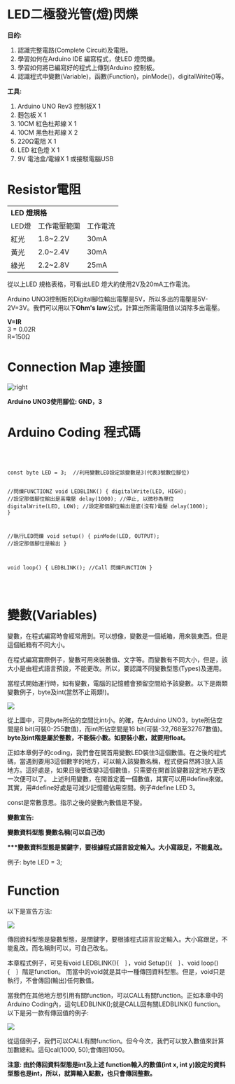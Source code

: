 <h1>LED二極發光管(燈)閃爍</h1><p>

 <B>目的:</B>
1) 認識完整電路(Complete Circuit)及電阻。
2) 學習如何在Arduino IDE 編寫程式，使LED 燈閃爍。
3) 學習如何將已編寫好的程式上傳到Arduino 控制板。
4) 認識程式中變數(Variable)，函數(Function)，pinMode()，digitalWrite()等。
 
<p>
 
 <B>工具:</B>
1) Arduino UNO Rev3 控制板X 1
2) 麪包板 X 1
3) 10CM 紅色杜邦線 X 1
4) 10CM 黑色杜邦線 X 2
5) 220Ω電阻 X 1
6) LED 紅色燈 X 1
7) 9V 電池盒/電線X 1 或接駁電腦USB

 <h1>Resistor電阻</h1><p>
 
 <table>
  <tr><td colspan="3"><B>LED 燈規格</B></td></tr>
  <tr><td>LED燈</td><td>工作電壓範圍</td><td>工作電流</td></tr>
 <tr><td>紅光</td><td> 1.8~2.2V</td><td> 30mA</td></tr>
 <tr><td>黃光</td><td> 2.0~2.4V</td><td> 30mA</td></tr>
 <tr><td>綠光</td><td> 2.2~2.8V</td><td> 25mA</td></tr>
 </table>
 
 從以上LED 規格表格，可看出LED 燈大約使用2V及20mA工作電流。<P>
  
 Arduino UNO3控制板的Digital腳位輸出電壓是5V，所以多出的電壓是5V-2V=3V。我們可以用以下<B>Ohm's law</B>公式，計算出所需電阻值以消除多出電壓。<P>
  
 <B>V=IR</B><br>
 3 = 0.02R<br>
 R=150Ω<br>
 
<h1>Connection Map 連接圖</h1><p>
<img src="https://www.meteam.org/1st_STEM2022/GithubWebpage/T02LED.png" alt="right"><p>

 <B>Arduino UNO3使用腳位: GND，3</B> 
  
<h1>Arduino Coding 程式碼</h1>
<BR>
<pre><code>
const byte LED = 3;  //利用變數LED設定該變數是3(代表3號數位腳位)

//閃爍FUNCTIONZ
void LEDBLINK()
{
digitalWrite(LED, HIGH); //設定那個腳位輸出是高電壓
delay(1000);             //停止, 以微秒為單位
digitalWrite(LED, LOW);  //設定那個腳位輸出是底(沒有)電壓
delay(1000);
}

//執行LED閃爍
void setup()
{
pinMode(LED, OUTPUT);  //設定那個腳位是輸出
}

void loop()
{
LEDBLINK();             //Call 閃爍FUNCTION
}

</code></pre><p>
<h1>變數(Variables)</h1><p>
變數，在程式編寫時會經常用到。可以想像，變數是一個紙箱，用來裝東西。但是這個紙箱有不同大小。<p>在程式編寫實際例子，變數可用來裝數值、文字等。而變數有不同大小，但是，該大小是由程式語言預設，不能更改。所以，要認識不同變數型態(Types)及運用。<p>
當程式開始運行時，如有變數，電腦的記憶體會預留空間給予該變數。以下是兩類變數例子，byte及int(當然不止兩類!)。<p>
<img src="https://www.meteam.org/1st_STEM2022/GithubWebpage/T02LED02.png"><p><p>
從上圖中，可見byte所佔的空間比int小。的確，在Arduino UNO3，byte所佔空間是8 bit(可裝0-255數值)，而int所佔空間是16 bit(可裝-32,768至32767數值)。<B>byte及int階是屬於整數，不能裝小數。如要裝小數，就要用float。</B><p>
正如本章例子的coding，我們會在開首用變數LED裝住3這個數值。在之後的程式碼，當遇到要用3這個數字的地方，可以輸入該變數名稱，程式便自然將3放入該地方。這好處是，如果日後要改變3這個數值，只需要在開首該變數設定地方更改一次便可以了。
上述利用變數，在開首定義一個數值，其實可以用#define來做。其實，用#define好處是可減少記憶體佔用空間。例子#define LED 3。<p>

const是常數意思。指示之後的變數內數值是不變。<p>
 
<B>變數宣告:</B><p>
<B>變數資料型態   變數名稱(可以自己改)</B><p>
<B>***變數資料型態是關鍵字，要根據程式語言設定輸入。大小寫跟足，不能亂改。</B> <p>
 例子: byte LED = 3; <p>

<h1>Function</h1><p>
以下是宣告方法: <p>
<img src="https://www.meteam.org/1st_STEM2022/GithubWebpage/func01.png"><p> 
傳回資料型態是變數型態，是關鍵字，要根據程式語言設定輸入。大小寫跟足，不能亂改。而名稱則可以，可自己改名。<p> 
本章程式例子，可見有void LEDBLINK(){　｝，void Setup(){　｝、void loop(){　｝階是function。 而當中的void就是其中一種傳回資料型態。但是，void只是執行，不會傳回(輸出)任何數值。<p> 
當我們在其他地方想引用有關function，可以CALL有關function。正如本章中的Arduino Coding內，這句LEDBLINK();就是CALL回有關LEDBLINK() function。
以下是另一款有傳回值的例子: <p> 
<img src="https://www.meteam.org/1st_STEM2022/GithubWebpage/func02.png"><p> 
<p>
從這個例子，我們可以CALL有關function。但今今次，我們可以放入數值來計算加數總和。這句cal(1000, 50);會傳回1050。<p> 
 <B>注意: 由於傳回資料型態是int及上述 function輸入的數值(int x, int y)設定的資料型態也是int，所以，就算輸入點數，也只會傳回整數。</B><p>



